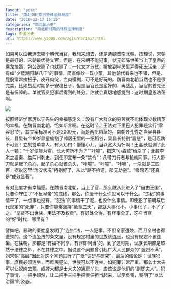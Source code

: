 ```yaml
---
layout: "post"
title: "南北朝时期的特殊法律制度"
date: "2018-12-17 16:15"
categories: "南北朝历史"
description: "南北朝时期的特殊法律制度"
tags: 中国历史
url: https://www.y5000.com/zgls/nb/1617.html
---
```






如果可以由我选去哪个朝代当官，我想来想去，还是选魏晋南北朝。按理说，宋朝是最好的，宋朝最优待文官，但是，在宋朝不能犯事。状元郎陈世美当上了皇帝的乘龙快婿，包公说铡了也就铡了；一代文才苏轼，投放到牢房里弄得死去活来；还有如“夕贬潮阳路八千”的事情，简直像炒一碟小菜。其他朝代看来也不错，但是，屁股常常挨板子，皮开肉绽，血肉模糊，可不是好玩的。魏晋南北朝当然也不是很完美，比如战乱时期多于安稳日子，但是当官还是蛮好的，再战乱，当官的首先还是有保障的。单就官员犯事后得到的处分，你就会真切地感觉到：这时期皇恩浩荡啊。

![](https://img.y5000.com/uploads/allimg/130825/2-130R5213Z0325.jpg)

按照经济学家厉以宁先生的幸福感定义：没有广大群众的穷苦就不能体现少数精英的幸福。在魏晋南北朝，恰如斯言啊。在这时节，王法对下里巴人犯罪是实行“零容忍”的，其立案标准可不是2000元，而是两把稻草的。南朝齐孔秀之当吴县县长，县里有个10岁顽童偷割了邻居田里的一把稻谷，吴县长特别“震怒”，是可忍孰不可忍！立刻签单拿人，有人劝曰：懵懂小儿，当以宽大为怀啊！王县长就训了此人一顿：“十岁便能为盗，长大何所不为？”“咔嚓”，把这“小蟊贼”给杀了；北魏李洪之当秦、益两州刺史，到任即宣布一条“禁令”：凡带刀行者与抢劫同罪。行人带刀就是起了杀心，起了杀心就该杀头，“咔嚓”，“咔嚓”，“咔嚓”，一杀就是三四百，据说这里“治安状况”特别好了，从此“路不拾遗，郡无劫盗”。“零容忍”还真是“成效显著”。

有对比度才有幸福感。在魏晋南北朝，当上了官，那么就从此进入了“自由王国”，只要你守住了“不反皇帝”的底线，那么，你爱干什么你就可以干什么。“违纪”的事情干了，一点事也没有，“犯法”的事情干了呢，也没什么事情。即使犯了前朝与后代规定的“死罪”，只要你能够坚持“绝食三天”，那就大事化小，小事化了，不了了之。“举贤不出世族，用法不及权贵”。有好处全得，有坏事全无，这样当官的“好”时代，哪里有？

譬如吧，暴政的秦始皇发明了“连坐”法，一人犯事，不但全家遭殃，而且全村也得遭殃的。这个连坐法的条文里，没有规定村里的世族该连坐，也没有规定不该连坐。在往朝，那都是“有福不同享，有罪即同当”的，到了这时期，世族长期都是超然于法律之外，不在其律之中。据说这个问题曾引起广大人民群众的“强烈不满”，刘宋朝“高层”因此对这个问题进行了广泛“调研与研究”，最后的结论是：世族犯事，庶民必须连坐，而庶民犯法，世族可以不连坐。如犯罪非常严重，那么士大夫可以让奴婢去顶。奴婢大都是士大夫的通房丫头，应该说是他们的“副职夫人”。犯了事情，一把手超然，让二把手三把手把责任担当起来，以示负责，表明了“以法治国”的姿态。
